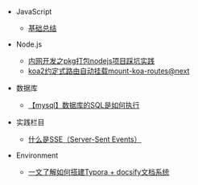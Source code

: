 * JavaScript
  * [基础总结](./docs/)

* Node.js
  * [内网开发之pkg打包nodejs项目踩坑实践](./docs/nodejs/内网开发之pkg打包nodejs项目踩坑实践.md)
  * [koa2约定式路由自动挂载mount-koa-routes@next](./docs/nodejs/koa2约定式路由自动挂载mount-koa-routes@next.md)

* 数据库
  * [【mysql】数据库的SQL是如何执行](./docs/mysql/数据库的SQL是如何执行？.md)

* 实践栏目
  * [什么是SSE（Server-Sent Events）](./docs/net/SSE(Server-Sent%20Events)服务端推送技术.md)

* Environment
  * [一文了解如何搭建Typora + docsify文档系统](./docs/environment/一文了解如何搭建Typora%20+%20docsify文档系统.md)
